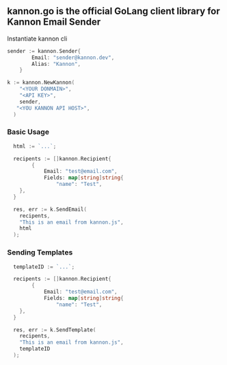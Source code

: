 ## kannon.go is the official GoLang client library for Kannon Email Sender

Instantiate kannon cli

```go
sender := kannon.Sender{
		Email: "sender@kannon.dev",
		Alias: "Kannon",
	}

k := kannon.NewKannon(
    "<YOUR DONMAIN>",
    "<API KEY>",
    sender,
   "<YOU KANNON API HOST>",
  )
```

### Basic Usage

```go
  html := `...`;

  recipents := []kannon.Recipient{
		{
			Email: "test@email.com",
			Fields: map[string]string{
				"name": "Test",
    },
  }

  res, err := k.SendEmail(
    recipents,
    "This is an email from kannon.js",
    html
  );
```

### Sending Templates

```go
  templateID := `...`;

  recipents := []kannon.Recipient{
		{
			Email: "test@email.com",
			Fields: map[string]string{
				"name": "Test",
    },
  }

  res, err := k.SendTemplate(
    recipents,
    "This is an email from kannon.js",
    templateID
  );
```
